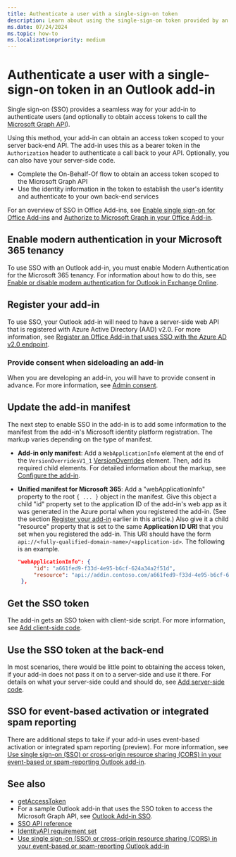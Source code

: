 ```yaml
---
title: Authenticate a user with a single-sign-on token
description: Learn about using the single-sign-on token provided by an Outlook add-in to implement SSO with your service.
ms.date: 07/24/2024
ms.topic: how-to
ms.localizationpriority: medium
---
```


# Authenticate a user with a single-sign-on token in an Outlook add-in

Single sign-on (SSO) provides a seamless way for your add-in to authenticate users (and optionally to obtain access tokens to call the [Microsoft Graph API](/graph/overview)).

Using this method, your add-in can obtain an access token scoped to your server back-end API. The add-in uses this as a bearer token in the `Authorization` header to authenticate a call back to your API. Optionally, you can also have your server-side code.

- Complete the On-Behalf-Of flow to obtain an access token scoped to the Microsoft Graph API
- Use the identity information in the token to establish the user's identity and authenticate to your own back-end services

For an overview of SSO in Office Add-ins, see [Enable single sign-on for Office Add-ins](../develop/sso-in-office-add-ins.md) and [Authorize to Microsoft Graph in your Office Add-in](../develop/authorize-to-microsoft-graph.md).

## Enable modern authentication in your Microsoft 365 tenancy

To use SSO with an Outlook add-in, you must enable Modern Authentication for the Microsoft 365 tenancy. For information about how to do this, see [Enable or disable modern authentication for Outlook in Exchange Online](/exchange/clients-and-mobile-in-exchange-online/enable-or-disable-modern-authentication-in-exchange-online).

## Register your add-in

To use SSO, your Outlook add-in will need to have a server-side web API that is registered with Azure Active Directory (AAD) v2.0. For more information, see [Register an Office Add-in that uses SSO with the Azure AD v2.0 endpoint](../develop/register-sso-add-in-aad-v2.md).

### Provide consent when sideloading an add-in

When you are developing an add-in, you will have to provide consent in advance. For more information, see [Admin consent](/entra/identity-platform/quickstart-configure-app-access-web-apis#more-on-api-permissions-and-admin-consent).

## Update the add-in manifest

The next step to enable SSO in the add-in is to add some information to the manifest from the add-in's Microsoft identity platform registration. The markup varies depending on the type of manifest.

- **Add-in only manifest**: Add a `WebApplicationInfo` element at the end of the `VersionOverridesV1_1` [VersionOverrides](/javascript/api/manifest/versionoverrides) element. Then, add its required child elements. For detailed information about the markup, see [Configure the add-in](../develop/sso-in-office-add-ins.md#configure-the-add-in).
- **Unified manifest for Microsoft 365**: Add a "webApplicationInfo" property to the root `{ ... }` object in the manifest. Give this object a child "id" property set to the application ID of the add-in's web app as it was generated in the Azure portal when you registered the add-in. (See the section [Register your add-in](#register-your-add-in) earlier in this article.) Also give it a child "resource" property that is set to the same **Application ID URI** that you set when you registered the add-in. This URI should have the form `api://<fully-qualified-domain-name>/<application-id>`. The following is an example.

   ```json
   "webApplicationInfo": {
        "id": "a661fed9-f33d-4e95-b6cf-624a34a2f51d",
        "resource": "api://addin.contoso.com/a661fed9-f33d-4e95-b6cf-624a34a2f51d"
    },
   ```

## Get the SSO token

The add-in gets an SSO token with client-side script. For more information, see [Add client-side code](../develop/sso-in-office-add-ins.md#add-client-side-code).

## Use the SSO token at the back-end

In most scenarios, there would be little point to obtaining the access token, if your add-in does not pass it on to a server-side and use it there. For details on what your server-side could and should do, see [Add server-side code](../develop/sso-in-office-add-ins.md#pass-the-access-token-to-server-side-code).

## SSO for event-based activation or integrated spam reporting

There are additional steps to take if your add-in uses event-based activation or integrated spam reporting (preview). For more information, see [Use single sign-on (SSO) or cross-origin resource sharing (CORS) in your event-based or spam-reporting Outlook add-in](use-sso-in-event-based-activation.md).

## See also

- [getAccessToken](/javascript/api/office-runtime/officeruntime.auth#office-runtime-officeruntime-auth-getaccesstoken-member(1))
- For a sample Outlook add-in that uses the SSO token to access the Microsoft Graph API, see [Outlook Add-in SSO](https://github.com/OfficeDev/Office-Add-in-samples/tree/main/Samples/auth/Outlook-Add-in-SSO).
- [SSO API reference](/javascript/api/office/office.auth#office-office-auth-getaccesstoken-member(1))
- [IdentityAPI requirement set](/javascript/api/requirement-sets/common/identity-api-requirement-sets)
- [Use single sign-on (SSO) or cross-origin resource sharing (CORS) in your event-based or spam-reporting Outlook add-in](use-sso-in-event-based-activation.md)
